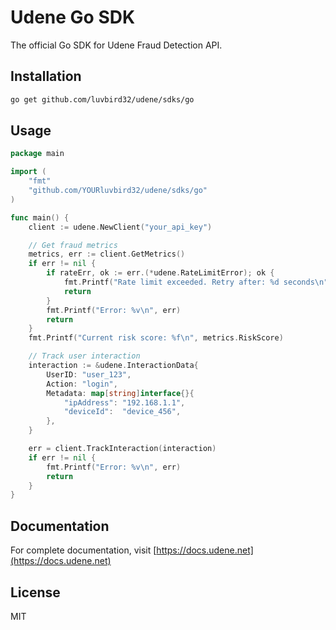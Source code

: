 
# Udene Go SDK

The official Go SDK for Udene Fraud Detection API.

## Installation

```bash
go get github.com/luvbird32/udene/sdks/go
```

## Usage

```go
package main

import (
    "fmt"
    "github.com/YOURluvbird32/udene/sdks/go"
)

func main() {
    client := udene.NewClient("your_api_key")

    // Get fraud metrics
    metrics, err := client.GetMetrics()
    if err != nil {
        if rateErr, ok := err.(*udene.RateLimitError); ok {
            fmt.Printf("Rate limit exceeded. Retry after: %d seconds\n", rateErr.RetryAfter)
            return
        }
        fmt.Printf("Error: %v\n", err)
        return
    }
    fmt.Printf("Current risk score: %f\n", metrics.RiskScore)

    // Track user interaction
    interaction := &udene.InteractionData{
        UserID: "user_123",
        Action: "login",
        Metadata: map[string]interface{}{
            "ipAddress": "192.168.1.1",
            "deviceId":  "device_456",
        },
    }

    err = client.TrackInteraction(interaction)
    if err != nil {
        fmt.Printf("Error: %v\n", err)
        return
    }
}
```

## Documentation

For complete documentation, visit [https://docs.udene.net](https://docs.udene.net)

## License

MIT
